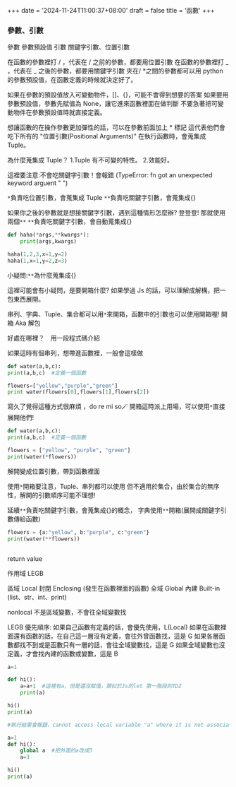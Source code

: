 +++
date = '2024-11-24T11:00:37+08:00'
draft = false
title = '函數'
+++

<!-- 參數、引數 -->

### 參數、引數

參數 參數預設值
引數 關鍵字引數、位置引數

<!-- 位置引數、關鍵字引數 -->

在函數的參數裡打 / ，代表在 / 之前的參數，都要用位置引數
在函數的參數裡打 _ ，代表在 _ 之後的參數，都要用關鍵字引數
夾在/ \*之間的參數都可以用
python 的參數預設值，在函數定義的時候就決定好了。

<!-- 參數預設值 -->

如果在參數的預設值放入可變動物件，[]、{}，可能不會得到想要的答案
如果要用參數預設值，參數先賦值為 None，讓它進來函數裡面在做判斷
不要急著把可變動物件在參數預設值時就直接定義。

<!-- 不定數量參數-->

想讓函數的在操作參數更加彈性的話，可以在參數前面加上 \* 標記
這代表他們會吃下所有的 "位置引數(Positional Arguments)"
在執行函數時，會蒐集成 Tuple。

為什麼蒐集成 Tuple？
1.Tuple 有不可變的特性。 2.效能好。

這裡要注意:不會吃關鍵字引數！會報錯 (TypeError: fn got an unexpected keyword arguent " ")

`*`負責吃位置引數，會蒐集成 Tuple
`**`負責吃關鍵字引數，會蒐集成{}

如果你之後的參數就是想接關鍵字引數，遇到這種情形怎麼辦?
登登登! 那就使用兩個`**`
`**`負責吃關鍵字引數，會自動蒐集成{}

```python
def haha(*args,**kwargs*):
    print(args,kwargs)

haha(1,2,3,x=1,y=2)
haha(1,x=1,y=2,z=3)
```

小疑問:`**`為什麼蒐集成{}

<!-- 引數開箱(Unpacking) -->

這裡可能會有小疑問，是要開箱什麼?
如果學過 Js 的話，可以理解成解構，把一包東西展開。

串列、字典、Tuple、集合都可以用`*`來開箱，函數中的引數也可以使用開箱喔!
開箱 Aka 解包

好處在哪裡？　用一段程式碼介紹

如果這時有個串列，想帶進函數裡，一般會這樣做

```python
def water(a,b,c):
print(a,b,c)  #定義一個函數

flowers=["yellow","purple","green"]
print water(flowers[0],flowers[1],flowers[2])
```

寫久了覺得這種方式很麻煩 ，do re mi so🪄
開箱這時派上用場，可以使用`*`直接展開他們!

```python
def water(a,b,c):
print(a,b,c)  #定義一個函數

flowers = ["yellow", "purple", "green"]
print(water(*flowers))
```

解開變成位置引數，帶到函數裡面

使用`*`開箱要注意，Tuple、串列都可以使用
但不適用於集合，由於集合的無序性，解開的引數順序可能不理想!

延續`**`負責吃關鍵字引數，會蒐集成{}的概念，
字典使用`**`開箱(展開成關鍵字引數傳給函數)

```python
flowers = {a:"yellow", b:"purple", c:"green"}
print(water(**flowers))
```

<!-- Docstring -->

```

```

<!-- 回傳值 -->

return value

<!-- Python 作用域 -->

作用域 LEGB

區域 Local
封閉 Enclosing (發生在函數裡面的函數)
全域 Global
內建 Built-in (list、str、int、print)

nonlocal 不是區域變數，不會往全域變數找

LEGB 優先順序:
如果自己函數有定義的話，會優先使用，L(Local)
如果在函數裡面還有函數的話，在自己這一層沒有定義，會往外曾函數找，這是 G
如果各層函數都找不到或是函數只有一層的話，會往全域變數找，這是 G
如果全域變數也沒定義，才會找內建的函數或變數，這是 B

<!-- a=a+1 -->

```python
a=1

def hi():
    a=a+1  #這裡有a，但是還沒賦值，類似於Js的let 第一階段的TDZ
    print(a)

hi()
print(a)

#執行結果會報錯，cannot access local variable "a" where it is not associated with a value
```

```Python
a=1
def hi():
    global a  #把外面的a改成3
    a=3

hi()
print(a)
```
